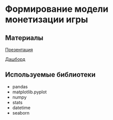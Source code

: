 # Формирование модели монетизации игры


## Материалы
[Презентация](https://disk.yandex.ru/i/SyyJ7YfYa0lmCQ)

[Дашборд](https://public.tableau.com/app/profile/.51245454/viz/Dashboard_16521919938140/sheet5?publish=yes) 

## Используемые библиотеки
- pandas 
- matplotlib.pyplot 
- numpy 
- stats
- datetime
- seaborn 


